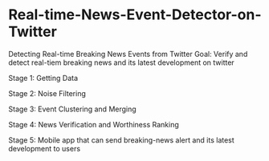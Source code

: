 # Real-time-News-Event-Detector-on-Twitter
Detecting Real-time Breaking News Events from Twitter
Goal: Verify and detect real-tiem breaking news and its latest development on twitter

Stage 1: Getting Data

Stage 2: Noise Filtering 

Stage 3: Event Clustering and Merging  

Stage 4: News Verification and Worthiness Ranking 

Stage 5: Mobile app that can send breaking-news alert and its latest development to users

